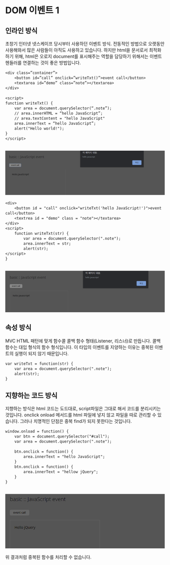 # DOM 이벤트 1

## 인라인 방식
초창기 인터넷 넷스케이프 당시부터 사용하던 이벤트 방식. 
전동적인 방법으로 오랫동안 사용해와서 많은 사람들이 아직도 사용하고 있습니다.
하지만 html을 문서로서 최적화하기 위해, html은 오로지 document를 표시해주는 역할을 담당하기 위해서는
이벤트 헨들러를 연결하는 것이 좋은 방법입니다.

```
<div class=”container”>
    <button id=”call” onclick=”writeTxt()”>event call</button>
    <textarea id=”demo” class=”note”></textarea>
</div>

<script>
function writeTxt() {
    var area = document.querySelector(“.note”);
    // area.innerHTML = “hello JavaScript”;
    // area.textContent = "hello JavaScript"
    area.innerText = “hello JavaScript”;
    alert("Hello world!");
}
</script>
```
<br/><img src="imgs/doc3_1.png" alt="code result" /> <br/>

```
<div>
    <button id = "call" onclick="writeTxt('hello JavaScript!')">event call</button>
    <textrea id = "demo" class = "note"></textarea>
</div>
<script>
    function writeTxt(str) {
        var area = document.querySelector(".note");
        area.innerText = str;
        alert(str);
</script>
}
```
<br/><img src="imgs/doc3_2.png" alt="code result" /> <br/>

## 속성 방식
MVC HTML 패턴에 맞게 함수콜 콜백 함수 형태(Listener, 리스너)로 만듭니다.
콜백 함수는 대입 형식의 함수 형식입니다.
이 타입의 이벤트를 지양하는 이유는 중복된 이벤트의 실행이 되지 않기 때문입니다.
```
var writeTxt = function(str) {
    var area = document.querySelector(".note");
    alert(str);
}
```

## 지향하는 코드 방식
지향하는 방식은 html 코드는 도드대로, script파일은 그대로 해서 코드를 분리시키는 것입니다.
onclick onload 메서드를 html 파일에 넣지 않고 파일을 따로 관리할 수 있습니다.
그러나 치명적인 단점은 중복 find가 되지 못한다는 것입니다.

```
window.onload = function() {
    var btn = document.querySelector("#call");
    var area = document.querySelector(".note");

    btn.onclick = function() {
        area.innerText = "hello JavaScript";
    }
    btn.onclick = function() {
        area.innerText = "hellow jQuery";
    }
}
```
<br/><img src="imgs/doc3_3.png" alt="code result" /> <br/>

위 결과처럼 중복된 함수를 처리할 수 없습니다.